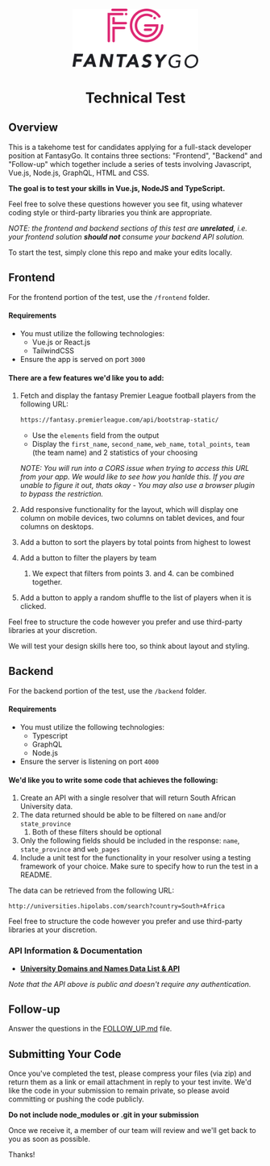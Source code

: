 <div align="center" style="margin-top: 20px">
  <p>
    <img src="assets/logo.svg" width="250" />
  </p>
</div>

<div align="center">

# Technical Test

</div>

## Overview

This is a takehome test for candidates applying for a full-stack developer
position at FantasyGo. It contains three sections: "Frontend", "Backend" and "Follow-up" which
together include a series of tests involving Javascript, Vue.js, Node.js, GraphQL, HTML and CSS.

**The goal is to test your skills in Vue.js, NodeJS and TypeScript.**

Feel free to solve these questions however you see fit, using whatever coding
style or third-party libraries you think are appropriate.

_NOTE: the frontend and backend sections of this test are **unrelated**, i.e. your frontend solution **should not** consume your backend API solution._

To start the test, simply clone this repo and make your edits locally.

## Frontend

For the frontend portion of the test, use the `/frontend` folder.

#### Requirements

- You must utilize the following technologies:
  - Vue.js or React.js
  - TailwindCSS
- Ensure the app is served on port `3000`

#### There are a few features we'd like you to add:

1. Fetch and display the fantasy Premier League football players from the following URL:

   ```sh
   https://fantasy.premierleague.com/api/bootstrap-static/
   ```

   - Use the `elements` field from the output
   - Display the `first_name`, `second_name`, `web_name`, `total_points`, `team` (the team name) and 2 statistics of your choosing

   _NOTE: You will run into a CORS issue when trying to access this URL from your app. We would like to see how you hanlde this. If you are unable to figure it out, thats okay - You may also use a browser plugin to bypass the restriction._

2. Add responsive functionality for the layout, which will display one column on mobile
   devices, two columns on tablet devices, and four columns on desktops.
3. Add a button to sort the players by total points from highest to lowest
4. Add a button to filter the players by team
   1. We expect that filters from points 3. and 4. can be combined together.
5. Add a button to apply a random shuffle to the list of players when it is clicked.

Feel free to structure the code however you prefer and use third-party libraries at your discretion.

We will test your design skills here too, so think about layout and styling.

## Backend

For the backend portion of the test, use the `/backend` folder.

#### Requirements

- You must utilize the following technologies:
  - Typescript
  - GraphQL
  - Node.js
- Ensure the server is listening on port `4000`

#### We'd like you to write some code that achieves the following:

1. Create an API with a single resolver that will return South African University data.
2. The data returned should be able to be filtered on `name` and/or `state_province`
   1. Both of these filters should be optional
3. Only the following fields should be included in the response: `name`, `state_province` and `web_pages`
4. Include a unit test for the functionality in your resolver using a testing framework of your choice. Make sure to specify how to run the test in a README.

The data can be retrieved from the following URL:

```
http://universities.hipolabs.com/search?country=South+Africa
```

Feel free to structure the code however you prefer and use third-party libraries at your discretion.

### API Information & Documentation

- **[University Domains and Names Data List & API](https://github.com/Hipo/university-domains-list)**

_Note that the API above is public and doesn't require any authentication._

## Follow-up

Answer the questions in the [FOLLOW_UP.md](./FOLLOW_UP.md) file.

## Submitting Your Code

Once you've completed the test, please compress your files (via zip) and
return them as a link or email attachment in reply to your test invite. We'd like the
code in your submission to remain private, so please avoid committing or pushing
the code publicly.

**Do not include node_modules or .git in your submission**

Once we receive it, a member of our team will review and we'll get back to you
as soon as possible.

Thanks!
